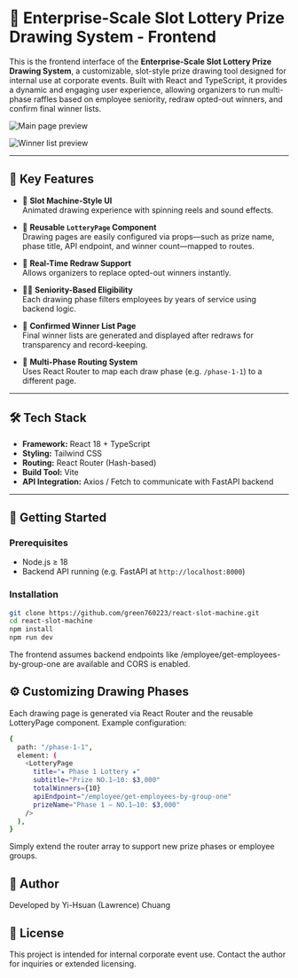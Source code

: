 # 🎰 Enterprise-Scale Slot Lottery Prize Drawing System - Frontend

This is the frontend interface of the **Enterprise-Scale Slot Lottery Prize Drawing System**, a customizable, slot-style prize drawing tool designed for internal use at corporate events. Built with React and TypeScript, it provides a dynamic and engaging user experience, allowing organizers to run multi-phase raffles based on employee seniority, redraw opted-out winners, and confirm final winner lists.

![Main page preview](https://live.staticflickr.com/65535/54516188778_4204280096_b.jpg)

![Winner list preview](https://live.staticflickr.com/65535/54516188783_249101b70c_b.jpg)

---

## 📌 Key Features

- 🎰 **Slot Machine-Style UI**  
  Animated drawing experience with spinning reels and sound effects.

- 🧩 **Reusable `LotteryPage` Component**  
  Drawing pages are easily configured via props—such as prize name, phase title, API endpoint, and winner count—mapped to routes.

- 🔄 **Real-Time Redraw Support**  
  Allows organizers to replace opted-out winners instantly.

- 🧑‍💼 **Seniority-Based Eligibility**  
  Each drawing phase filters employees by years of service using backend logic.

- 📄 **Confirmed Winner List Page**  
  Final winner lists are generated and displayed after redraws for transparency and record-keeping.

- 🔗 **Multi-Phase Routing System**  
  Uses React Router to map each draw phase (e.g. `/phase-1-1`) to a different page.

---

## 🛠 Tech Stack

- **Framework:** React 18 + TypeScript  
- **Styling:** Tailwind CSS  
- **Routing:** React Router (Hash-based)  
- **Build Tool:** Vite  
- **API Integration:** Axios / Fetch to communicate with FastAPI backend

---

## 🚀 Getting Started

### Prerequisites
- Node.js ≥ 18
- Backend API running (e.g. FastAPI at `http://localhost:8000`)

### Installation

```bash
git clone https://github.com/green760223/react-slot-machine.git
cd react-slot-machine
npm install
npm run dev
```

The frontend assumes backend endpoints like /employee/get-employees-by-group-one are available and CORS is enabled.

## ⚙️ Customizing Drawing Phases
Each drawing page is generated via React Router and the reusable LotteryPage component. Example configuration:

```bash
{
  path: "/phase-1-1",
  element: (
    <LotteryPage
      title="★ Phase 1 Lottery ★"
      subtitle="Prize NO.1–10: $3,000"
      totalWinners={10}
      apiEndpoint="/employee/get-employees-by-group-one"
      prizeName="Phase 1 – NO.1–10: $3,000"
    />
  ),
}
```

Simply extend the router array to support new prize phases or employee groups.


## 🧠 Author
Developed by Yi-Hsuan (Lawrence) Chuang

## 📄 License

This project is intended for internal corporate event use.
Contact the author for inquiries or extended licensing.
